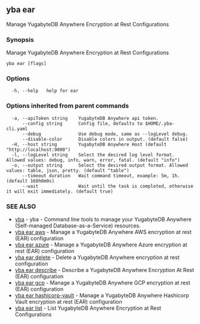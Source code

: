 ## yba ear

Manage YugabyteDB Anywhere Encryption at Rest Configurations

### Synopsis

Manage YugabyteDB Anywhere Encryption at Rest Configurations

```
yba ear [flags]
```

### Options

```
  -h, --help   help for ear
```

### Options inherited from parent commands

```
  -a, --apiToken string    YugabyteDB Anywhere api token.
      --config string      Config file, defaults to $HOME/.yba-cli.yaml
      --debug              Use debug mode, same as --logLevel debug.
      --disable-color      Disable colors in output. (default false)
  -H, --host string        YugabyteDB Anywhere Host (default "http://localhost:9000")
  -l, --logLevel string    Select the desired log level format. Allowed values: debug, info, warn, error, fatal. (default "info")
  -o, --output string      Select the desired output format. Allowed values: table, json, pretty. (default "table")
      --timeout duration   Wait command timeout, example: 5m, 1h. (default 168h0m0s)
      --wait               Wait until the task is completed, otherwise it will exit immediately. (default true)
```

### SEE ALSO

* [yba](yba.md)	 - yba - Command line tools to manage your YugabyteDB Anywhere (Self-managed Database-as-a-Service) resources.
* [yba ear aws](yba_ear_aws.md)	 - Manage a YugabyteDB Anywhere AWS encryption at rest (EAR) configuration
* [yba ear azure](yba_ear_azure.md)	 - Manage a YugabyteDB Anywhere Azure encryption at rest (EAR) configuration
* [yba ear delete](yba_ear_delete.md)	 - Delete a YugabyteDB Anywhere encryption at rest configuration
* [yba ear describe](yba_ear_describe.md)	 - Describe a YugabyteDB Anywhere Encryption At Rest (EAR) configuration
* [yba ear gcp](yba_ear_gcp.md)	 - Manage a YugabyteDB Anywhere GCP encryption at rest (EAR) configuration
* [yba ear hashicorp-vault](yba_ear_hashicorp-vault.md)	 - Manage a YugabyteDB Anywhere Hashicorp Vault encryption at rest (EAR) configuration
* [yba ear list](yba_ear_list.md)	 - List YugabyteDB Anywhere Encryption at Rest Configurations

